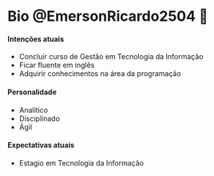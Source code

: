 # Bio @EmersonRicardo2504 :open_book:

#### Intenções atuais

- Concluir curso de Gestão em Tecnologia da Informação
- Ficar fluente em inglês 
- Adquirir conhecimentos na área da programação

#### Personalidade

- Analítico
- Disciplinado 
-  Ágil

#### Expectativas atuais 

- Estagio em Tecnologia da Informação 